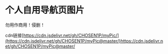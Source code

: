 # 个人自用导航页图片

勿用作商用！侵删！

cdn链接[https://cdn.jsdelivr.net/gh/CHOSEN1P/myPic/](https://cdn.jsdelivr.net/gh/CHOSEN1P/myPic@master/)https://cdn.jsdelivr.net/gh/CHOSEN1P/myPic@master/
